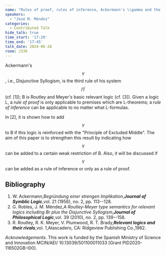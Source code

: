 ```yaml
---
name: "Rules of proof, rules of inference, Ackermann's \\gamma and the logic B"
speakers:
  - "José M. Méndez"
categories:
  - Contributed Talk
hide_talk: true
time_start: '17:20'
time_end: '17:45'
talk_date: 2024-06-28
room: J330
---
```











Ackermann's $$\gamma$$, i.e., Disjunctive Syllogism, is the third rule of his system $$\Pi^{\prime}$$ (cf. [1]); B is Routley and Meyer's basic relevant logic (cf. [3]). Given a logic L, a _rule of proof_ is only applicable to premises which are L-theorems; a _rule of inference_ can be applicable to no matter what L-formulas.

In [2], it is shown how to add $$\gamma$$ to B if this logic is reinforced with the "Principle of Excluded Middle". The aim of this paper is to strengthen this result by indicating how $$\gamma$$ can be added to a certain weak restriction of B. Also, it will be discussed if $$\gamma$$ can be added as a rule of inference or only as a rule of proof.



## Bibliography










1. W. Ackermann,_Begründung einer strengen Implikation_,**_Journal of Symblic Logic_**,vol. 21 (1956), no. 2, pp. 113--128.
2. G. Robles, J. M. Méndez,_A Routley-Meyer type semantics for relevant logics including Br plus the Disjunctive Syllogism_,**_Journal of Philosophical Logic_**,vol. 39 (2010), no. 2, pp. 139--158.
3. R. Routley, R. K. Meyer, V. Plumwood, R. T. Brady,**_Relevant logics and their rivals_**,vol. 1,Atascadero, CA: Ridgeview Publishing Co.,1982.







_Acknowledgements_. This work is funded by the Spanish Ministry of Science and Innovation MCIN/AEI/
10.13039/501100011033 [Grant PID2020-116502GB-I00].

